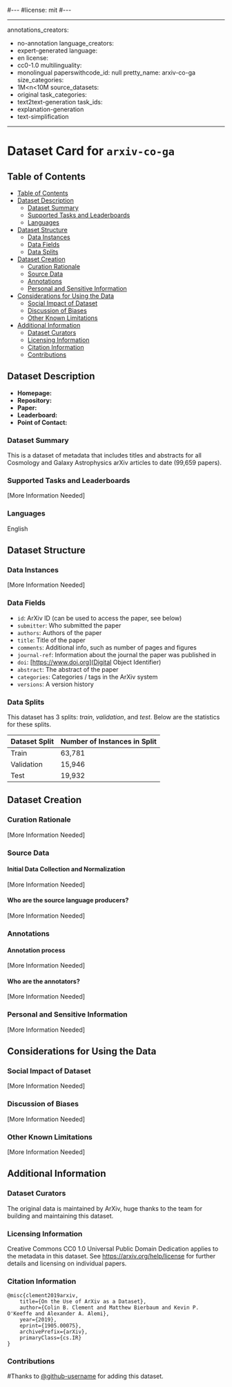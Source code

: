 #---
#license: mit
#---

---
annotations_creators:
- no-annotation
language_creators:
- expert-generated
language:
- en
license:
- cc0-1.0
multilinguality:
- monolingual
paperswithcode_id: null
pretty_name: arxiv-co-ga
size_categories:
- 1M<n<10M
source_datasets:
- original
task_categories:
- text2text-generation
task_ids:
- explanation-generation
- text-simplification
---

# Dataset Card for `arxiv-co-ga`

## Table of Contents
- [Table of Contents](#table-of-contents)
- [Dataset Description](#dataset-description)
  - [Dataset Summary](#dataset-summary)
  - [Supported Tasks and Leaderboards](#supported-tasks-and-leaderboards)
  - [Languages](#languages)
- [Dataset Structure](#dataset-structure)
  - [Data Instances](#data-instances)
  - [Data Fields](#data-fields)
  - [Data Splits](#data-splits)
- [Dataset Creation](#dataset-creation)
  - [Curation Rationale](#curation-rationale)
  - [Source Data](#source-data)
  - [Annotations](#annotations)
  - [Personal and Sensitive Information](#personal-and-sensitive-information)
- [Considerations for Using the Data](#considerations-for-using-the-data)
  - [Social Impact of Dataset](#social-impact-of-dataset)
  - [Discussion of Biases](#discussion-of-biases)
  - [Other Known Limitations](#other-known-limitations)
- [Additional Information](#additional-information)
  - [Dataset Curators](#dataset-curators)
  - [Licensing Information](#licensing-information)
  - [Citation Information](#citation-information)
  - [Contributions](#contributions)

## Dataset Description

- **Homepage:**
- **Repository:**
- **Paper:**
- **Leaderboard:**
- **Point of Contact:**

### Dataset Summary

This is a dataset of metadata that includes titles and abstracts for all Cosmology and Galaxy Astrophysics arXiv articles to date (99,659 papers).

### Supported Tasks and Leaderboards

[More Information Needed]

### Languages

English

## Dataset Structure

### Data Instances

[More Information Needed]

### Data Fields

- `id`: ArXiv ID (can be used to access the paper, see below)
- `submitter`: Who submitted the paper
- `authors`: Authors of the paper
- `title`: Title of the paper
- `comments`: Additional info, such as number of pages and figures
- `journal-ref`: Information about the journal the paper was published in
- `doi`: [https://www.doi.org](Digital Object Identifier)
- `abstract`: The abstract of the paper
- `categories`: Categories / tags in the ArXiv system
- `versions`: A version history

### Data Splits

This dataset has 3 splits: _train_, _validation_, and _test_. Below are the statistics for these splits.

| Dataset Split | Number of Instances in Split                |
| ------------- | ------------------------------------------- |
| Train         | 63,781                                      |
| Validation    | 15,946                                      |
| Test          | 19,932                                      |

## Dataset Creation

### Curation Rationale

[More Information Needed]

### Source Data

#### Initial Data Collection and Normalization

[More Information Needed]

#### Who are the source language producers?

[More Information Needed]

### Annotations

#### Annotation process

[More Information Needed]

#### Who are the annotators?

[More Information Needed]

### Personal and Sensitive Information

[More Information Needed]

## Considerations for Using the Data

### Social Impact of Dataset

[More Information Needed]

### Discussion of Biases

[More Information Needed]

### Other Known Limitations

[More Information Needed]

## Additional Information

### Dataset Curators

The original data is maintained by ArXiv, huge thanks to the team for building and maintaining this dataset.

### Licensing Information

Creative Commons CC0 1.0 Universal Public Domain Dedication applies to the metadata in this dataset. See https://arxiv.org/help/license for further details and licensing on individual papers.

### Citation Information

```
@misc{clement2019arxiv,
    title={On the Use of ArXiv as a Dataset},
    author={Colin B. Clement and Matthew Bierbaum and Kevin P. O'Keeffe and Alexander A. Alemi},
    year={2019},
    eprint={1905.00075},
    archivePrefix={arXiv},
    primaryClass={cs.IR}
}
```

### Contributions

#Thanks to [@github-username](https://github.com/<github-username>) for adding this dataset.
